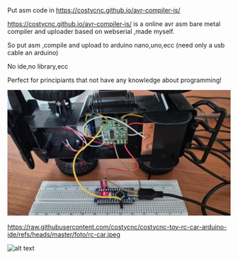Put asm code in https://costycnc.github.io/avr-compiler-js/

https://costycnc.github.io/avr-compiler-js/ is a online avr asm bare metal compiler and uploader based on webserial ,made myself.

So put asm ,compile and upload to arduino nano,uno,ecc (need only a usb cable an arduino)

No ide,no library,ecc 

Perfect for principiants that not have any knowledge about programming!



![alt text](https://raw.githubusercontent.com/costycnc/costycnc-toy-rc-car-arduino-ide/refs/heads/master/foto/rc-car.jpeg)

https://raw.githubusercontent.com/costycnc/costycnc-toy-rc-car-arduino-ide/refs/heads/master/foto/rc-car.jpeg

![alt text](https://forum.lightburnsoftware.com/uploads/default/original/2X/6/6a5f22524050223896f839532358658b9ee4d2d5.jpeg)
